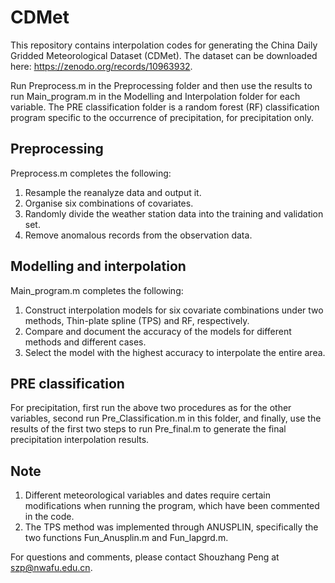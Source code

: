 # CDMet
This repository contains interpolation codes for generating the China Daily Gridded Meteorological Dataset (CDMet). The dataset can be downloaded here: https://zenodo.org/records/10963932.

Run Preprocess.m in the Preprocessing folder and then use the results to run Main_program.m in the Modelling and Interpolation folder for each variable. The PRE classification folder is a random forest (RF) classification program specific to the occurrence of precipitation, for precipitation only.

## Preprocessing

Preprocess.m completes the following:
1. Resample the reanalyze data and output it.
2. Organise six combinations of covariates.
3. Randomly divide the weather station data into the training and validation set.
4. Remove anomalous records from the observation data.

## Modelling and interpolation

Main_program.m completes the following:
1. Construct interpolation models for six covariate combinations under two methods, Thin-plate spline (TPS) and RF, respectively.
2. Compare and document the accuracy of the models for different methods and different cases.
3. Select the model with the highest accuracy to interpolate the entire area.

## PRE classification

For precipitation, first run the above two procedures as for the other variables, second run Pre_Classification.m in this folder, and finally, use the results of the first two steps to run Pre_final.m to generate the final precipitation interpolation results.

## Note

1. Different meteorological variables and dates require certain modifications when running the program, which have been commented in the code.
2. The TPS method was implemented through ANUSPLIN, specifically the two functions Fun_Anusplin.m and Fun_lapgrd.m.

For questions and comments, please contact Shouzhang Peng at szp@nwafu.edu.cn.
